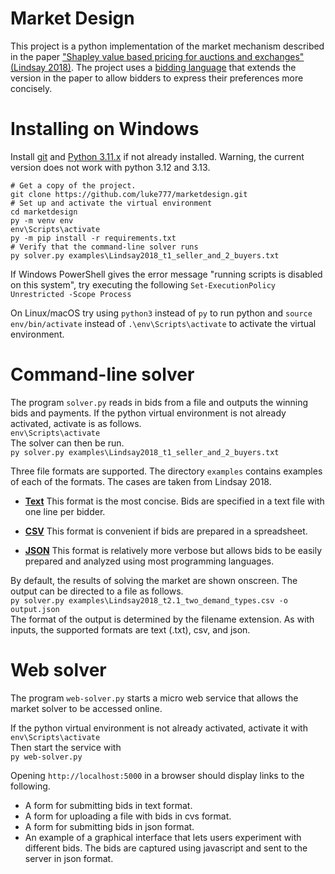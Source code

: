 # Market Design

This project is a python implementation of the market mechanism described in the paper
["Shapley value based pricing for auctions and exchanges" (Lindsay 2018)](https://doi.org/10.1016/j.geb.2017.10.020).  The project uses a [bidding language](docs/bidding_language.md) that extends the version in the
paper to allow bidders to express their preferences more concisely.


# Installing on Windows
Install [git](https://git-scm.com/downloads) and [Python 3.11.x](https://www.python.org/downloads/release/python-3119/) if not already installed.  Warning, the current version does not work with python 3.12 and 3.13.


```
# Get a copy of the project. 
git clone https://github.com/luke777/marketdesign.git
# Set up and activate the virtual environment 
cd marketdesign
py -m venv env
env\Scripts\activate
py -m pip install -r requirements.txt
# Verify that the command-line solver runs
py solver.py examples\Lindsay2018_t1_seller_and_2_buyers.txt

```
If Windows PowerShell gives the error message "running scripts is disabled on this system", try executing the following `Set-ExecutionPolicy Unrestricted -Scope Process`

On Linux/macOS try using `python3` instead of `py` to run python 
and `source env/bin/activate` instead of `.\env\Scripts\activate` to activate the virtual environment.

# Command-line solver
The program `solver.py` reads in bids from a file and outputs the 
winning bids and payments.  If the python virtual environment is not already activated, activate is as follows. \
`env\Scripts\activate` \
The solver can then be run.  
`py solver.py examples\Lindsay2018_t1_seller_and_2_buyers.txt`

Three file formats are supported.
The directory `examples` contains examples of each of the formats.  The cases are taken from Lindsay 2018.

- **[Text](docs/txt_bids.md)**  This format is the most concise.  Bids are specified in a text file
with one line per bidder.

- **[CSV](docs/csv_bids.md)** This format is convenient if bids are prepared in a spreadsheet.

- **[JSON](https://luke777.github.io/marketdesign/web/static/apidoc/index.html)**  This format is relatively more verbose but allows bids 
to be easily prepared and analyzed using most programming languages.

By default, the results of solving the market are shown onscreen.  The output can 
be directed to a file as follows. \
`py solver.py examples\Lindsay2018_t2.1_two_demand_types.csv -o output.json` \
The format of the output is determined by the filename extension.  As with inputs, 
the supported formats are text (.txt), csv, and json.

# Web solver
The program `web-solver.py` starts a micro web service that allows the 
market solver to be accessed online.

If the python virtual environment is not already activated, activate it with
`env\Scripts\activate` \
Then start the service with \
`py web-solver.py` 

Opening `http://localhost:5000` in a browser should display links to the following. 
- A form for submitting bids in text format.
- A form for uploading a file with bids in cvs format.
- A form for submitting bids in json format.
- An example of a graphical interface that lets users experiment 
with different bids.  The bids are captured using javascript
and sent to the server in json format.

